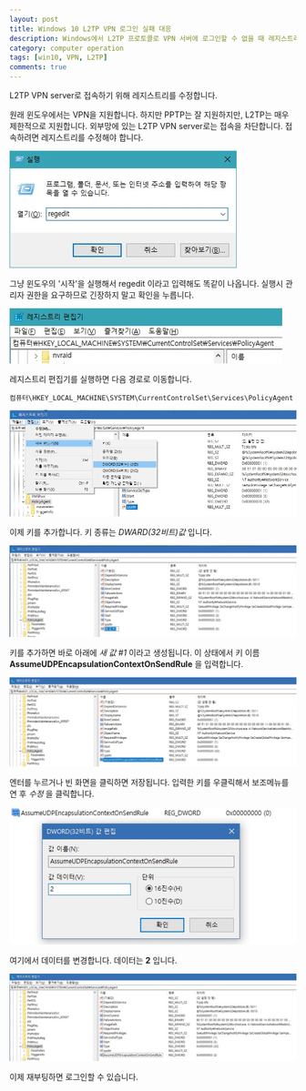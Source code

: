 ```yaml
---
layout: post
title: Windows 10 L2TP VPN 로그인 실패 대응
description: Windows에서 L2TP 프로토콜로 VPN 서버에 로그인할 수 없을 때 레지스트리를 수정하여 로그인한다.
category: computer operation
tags: [win10, VPN, L2TP]
comments: true
---
```


L2TP VPN server로 접속하기 위해 레지스트리를 수정합니다.

원래 윈도우에서는 VPN을 지원합니다.
하지만 PPTP는 잘 지원하지만, L2TP는 매우 제한적으로 지원합니다.
외부망에 있는 L2TP VPN server로는 접속을 차단합니다.
접속하려면 레지스트리를 수정해야 합니다.

![레지스트리 편집기 실행](/postres/181223/win+r+regedit.jpg)

그냥 윈도우의 '시작'을 실행해서 regedit 이라고 입력해도 똑같이 나옵니다.
실행시 관리자 권한을 요구하므로 긴장하지 말고 확인을 누릅니다.

![키를 등록할 폴더로 이동](/postres/181223/regedit-policyagent.jpg)

레지스트리 편집기를 실행하면 다음 경로로 이동합니다.

```
컴퓨터\HKEY_LOCAL_MACHINE\SYSTEM\CurrentControlSet\Services\PolicyAgent
```

![DWARD32 키 추가](/postres/181223/regedit-new-dword32.jpg)

이제 키를 추가합니다.
키 종류는 _DWARD(32비트)값_ 입니다.

![](/postres/181223/edit-item-name.jpg)

키를 추가하면 바로 아래에 _새 값 #1_ 이라고 생성됩니다.
이 상태에서 키 이름 **AssumeUDPEncapsulationContextOnSendRule** 을 입력합니다.

![](/postres/181223/submit-new-key.jpg)

엔터를 누르거나 빈 화면을 클릭하면 저장됩니다.
입력한 키를 우클릭해서 보조메뉴를 연 후 _수정_ 을 클릭합니다.

![](/postres/181223/edit-key-value.jpg)

여기에서 데이터를 변경합니다. 데이터는 **2** 입니다.

![](/postres/181223/finish.jpg)

이제 재부팅하면 로그인할 수 있습니다.